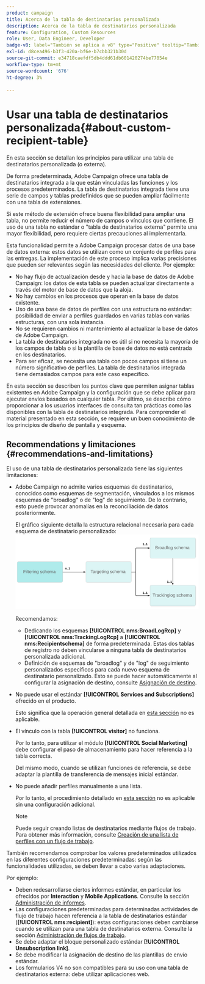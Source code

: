 ```yaml
---
product: campaign
title: Acerca de la tabla de destinatarios personalizada
description: Acerca de la tabla de destinatarios personalizada
feature: Configuration, Custom Resources
role: User, Data Engineer, Developer
badge-v8: label="También se aplica a v8" type="Positive" tooltip="También se aplica a Campaign v8"
exl-id: d8cea496-b3f3-420a-bf6e-b7cbb321b30d
source-git-commit: e34718caefdf5db4ddd61db601420274be77054e
workflow-type: tm+mt
source-wordcount: '676'
ht-degree: 3%

---
```


# Usar una tabla de destinatarios personalizada{#about-custom-recipient-table}

En esta sección se detallan los principios para utilizar una tabla de destinatarios personalizada (o externa).

De forma predeterminada, Adobe Campaign ofrece una tabla de destinatarios integrada a la que están vinculadas las funciones y los procesos predeterminados. La tabla de destinatarios integrada tiene una serie de campos y tablas predefinidos que se pueden ampliar fácilmente con una tabla de extensiones.

Si este método de extensión ofrece buena flexibilidad para ampliar una tabla, no permite reducir el número de campos o vínculos que contiene. El uso de una tabla no estándar o &quot;tabla de destinatarios externa&quot; permite una mayor flexibilidad, pero requiere ciertas precauciones al implementarla.

Esta funcionalidad permite a Adobe Campaign procesar datos de una base de datos externa: estos datos se utilizan como un conjunto de perfiles para las entregas. La implementación de este proceso implica varias precisiones que pueden ser relevantes según las necesidades del cliente. Por ejemplo:

* No hay flujo de actualización desde y hacia la base de datos de Adobe Campaign: los datos de esta tabla se pueden actualizar directamente a través del motor de base de datos que la aloja.
* No hay cambios en los procesos que operan en la base de datos existente.
* Uso de una base de datos de perfiles con una estructura no estándar: posibilidad de enviar a perfiles guardados en varias tablas con varias estructuras, con una sola instancia.
* No se requieren cambios ni mantenimiento al actualizar la base de datos de Adobe Campaign.
* La tabla de destinatarios integrada no es útil si no necesita la mayoría de los campos de tabla o si la plantilla de base de datos no está centrada en los destinatarios.
* Para ser eficaz, se necesita una tabla con pocos campos si tiene un número significativo de perfiles. La tabla de destinatarios integrada tiene demasiados campos para este caso específico.

En esta sección se describen los puntos clave que permiten asignar tablas existentes en Adobe Campaign y la configuración que se debe aplicar para ejecutar envíos basados en cualquier tabla. Por último, se describe cómo proporcionar a los usuarios interfaces de consulta tan prácticas como las disponibles con la tabla de destinatarios integrada. Para comprender el material presentado en esta sección, se requiere un buen conocimiento de los principios de diseño de pantalla y esquema.

## Recommendations y limitaciones {#recommendations-and-limitations}

El uso de una tabla de destinatarios personalizada tiene las siguientes limitaciones:

* Adobe Campaign no admite varios esquemas de destinatarios, conocidos como esquemas de segmentación, vinculados a los mismos esquemas de &quot;broadlog&quot; o de &quot;log&quot; de seguimiento. De lo contrario, esto puede provocar anomalías en la reconciliación de datos posteriormente.

  El gráfico siguiente detalla la estructura relacional necesaria para cada esquema de destinatario personalizado:
  ![](assets/custom_recipient_limitation.png)

  Recomendamos:

   * Dedicando los esquemas **[!UICONTROL nms:BroadLogRcp]** y **[!UICONTROL nms:TrackingLogRcp]** a **[!UICONTROL nms:Recipientschema]** de forma predeterminada. Estas dos tablas de registro no deben vincularse a ninguna tabla de destinatarios personalizada adicional.
   * Definición de esquemas de &quot;broadlog&quot; y de &quot;log&quot; de seguimiento personalizados específicos para cada nuevo esquema de destinatario personalizado. Esto se puede hacer automáticamente al configurar la asignación de destino, consulte [Asignación de destino](../../configuration/using/target-mapping.md).

* No puede usar el estándar **[!UICONTROL Services and Subscriptions]** ofrecido en el producto.

  Esto significa que la operación general detallada en [esta sección](../../delivery/using/managing-subscriptions.md) no es aplicable.

* El vínculo con la tabla **[!UICONTROL visitor]** no funciona.

  Por lo tanto, para utilizar el módulo **[!UICONTROL Social Marketing]** debe configurar el paso de almacenamiento para hacer referencia a la tabla correcta.

  Del mismo modo, cuando se utilizan funciones de referencia, se debe adaptar la plantilla de transferencia de mensajes inicial estándar.

* No puede añadir perfiles manualmente a una lista.

  Por lo tanto, el procedimiento detallado en [esta sección](../../platform/using/creating-and-managing-lists.md) no es aplicable sin una configuración adicional.

  >[!NOTE]
  >
  >Puede seguir creando listas de destinatarios mediante flujos de trabajo. Para obtener más información, consulte [Creación de una lista de perfiles con un flujo de trabajo](../../configuration/using/creating-a-profile-list-with-a-workflow.md).

También recomendamos comprobar los valores predeterminados utilizados en las diferentes configuraciones predeterminadas: según las funcionalidades utilizadas, se deben llevar a cabo varias adaptaciones.

Por ejemplo:

* Deben redesarrollarse ciertos informes estándar, en particular los ofrecidos por **Interaction** y **Mobile Applications**. Consulte la sección [Administración de informes](../../configuration/using/managing-reports.md).
* Las configuraciones predeterminadas para determinadas actividades de flujo de trabajo hacen referencia a la tabla de destinatarios estándar (**[!UICONTROL nms:recipient]**): estas configuraciones deben cambiarse cuando se utilizan para una tabla de destinatarios externa. Consulte la sección [Administración de flujos de trabajo](../../configuration/using/managing-workflows.md).
* Se debe adaptar el bloque personalizado estándar **[!UICONTROL Unsubscription link]**.
* Se debe modificar la asignación de destino de las plantillas de envío estándar.
* Los formularios V4 no son compatibles para su uso con una tabla de destinatarios externa: debe utilizar aplicaciones web.
